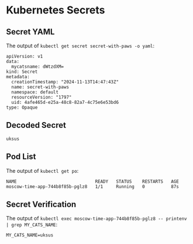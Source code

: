 # Kubernetes Secrets 

## Secret YAML

The output of `kubectl get secret secret-with-paws -o yaml`:

```
apiVersion: v1
data:
  mycatsname: dWtzdXM=
kind: Secret
metadata:
  creationTimestamp: "2024-11-13T14:47:43Z"
  name: secret-with-paws
  namespace: default
  resourceVersion: "1797"
  uid: 4afe465d-e25a-48c8-82a7-4c75e6e53bd6
type: Opaque
```

## Decoded Secret

```
uksus
```

## Pod List

The output of `kubectl get po`:

```
NAME                              READY   STATUS    RESTARTS   AGE
moscow-time-app-744b8f85b-pglz8   1/1     Running   0          87s
```

## Secret Verification

The output of `kubectl exec moscow-time-app-744b8f85b-pglz8 -- printenv | grep MY_CATS_NAME`:

```
MY_CATS_NAME=uksus
```

